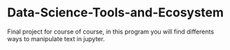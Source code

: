 # Data-Science-Tools-and-Ecosystem
Final project for course of course, in this program you will find differents ways to manipulate text in jupyter.
